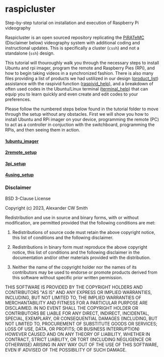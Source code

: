 # raspicluster
Step-by-step tutorial on installation and execution of Raspberry Pi videography  

Raspicluster is an open sourced repository replicating the [PiRATeMC](https://www.biorxiv.org/content/10.1101/2021.07.23.453577v2.full) (Disclaimer below) videography system with additional coding and instructional updates.
This is specifically a cluster (```cssh```) and not a standalone (```ssh```) design.

This tutorial will thouroughly walk you through the necessary steps to install Ubuntu and rpi imager, program the remote and Raspberry Pies (RPi),
and how to begin taking videos in a synchronized fashion. There is also many files providing a list of products we had ustilized in our design ([product_list](https://github.com/George-LabX/raspicluster/blob/main/product_list.md)) assistance with the raspivid function ([raspivid_help](https://github.com/George-LabX/raspicluster/blob/main/raspivid_help.md)), and a breakdown of often used codes in the Ubuntu/Linux terminal ([terminal_help](https://github.com/George-LabX/raspicluster/blob/main/terminal_help.md)) that can equip you to learn quickly and even create and edit codes to your preferences.  

Please follow the numbered steps below found in the tutorial folder to move through the setup without any obstacles. First we will show you how to install Ubuntu and RPi imager on your device, programming the remote (PC) to act as a controller in conjuction with the switchboard, programming the RPis, and then seeing them in action.

#### [1ubuntu_imager](https://github.com/George-LabX/raspicluster/blob/main/Tutorial/1ubuntu_imager.md)

#### [2remote_setup](https://github.com/George-LabX/raspicluster/blob/main/Tutorial/2remote_setup.md)

#### [3pi_setup](https://github.com/George-LabX/raspicluster/blob/main/Tutorial/3pi_setup.md)

#### [4using_setup](https://github.com/George-LabX/raspicluster/blob/main/Tutorial/4using_setup.md)
  
### Disclaimer
BSD 3-Clause License

Copyright (c) 2023, Alexander CW Smith

Redistribution and use in source and binary forms, with or without
modification, are permitted provided that the following conditions are met:

1. Redistributions of source code must retain the above copyright notice, this
   list of conditions and the following disclaimer.

2. Redistributions in binary form must reproduce the above copyright notice,
   this list of conditions and the following disclaimer in the documentation
   and/or other materials provided with the distribution.

3. Neither the name of the copyright holder nor the names of its
   contributors may be used to endorse or promote products derived from
   this software without specific prior written permission.

THIS SOFTWARE IS PROVIDED BY THE COPYRIGHT HOLDERS AND CONTRIBUTORS "AS IS"
AND ANY EXPRESS OR IMPLIED WARRANTIES, INCLUDING, BUT NOT LIMITED TO, THE
IMPLIED WARRANTIES OF MERCHANTABILITY AND FITNESS FOR A PARTICULAR PURPOSE ARE
DISCLAIMED. IN NO EVENT SHALL THE COPYRIGHT HOLDER OR CONTRIBUTORS BE LIABLE
FOR ANY DIRECT, INDIRECT, INCIDENTAL, SPECIAL, EXEMPLARY, OR CONSEQUENTIAL
DAMAGES (INCLUDING, BUT NOT LIMITED TO, PROCUREMENT OF SUBSTITUTE GOODS OR
SERVICES; LOSS OF USE, DATA, OR PROFITS; OR BUSINESS INTERRUPTION) HOWEVER
CAUSED AND ON ANY THEORY OF LIABILITY, WHETHER IN CONTRACT, STRICT LIABILITY,
OR TORT (INCLUDING NEGLIGENCE OR OTHERWISE) ARISING IN ANY WAY OUT OF THE USE
OF THIS SOFTWARE, EVEN IF ADVISED OF THE POSSIBILITY OF SUCH DAMAGE.
